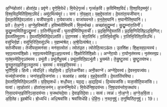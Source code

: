 

  
अ॒ग्निंहोता॑रं। होता॑रं॒प्र। प्रवृ॑णे। वृ॒णे॒मि॒येधे॑। मि॒येधे॒गृत्सं॑। गृत्सं॑क॒विं। क॒विमि॑श्व॒विदं॑। वि॒श्व॒विद॒ममू॑रं। वि॒श्व॒विद॒मिति॑वि॒श्व॒ऽविदं॑। अमू॑र॒मित्य॑मूरं।। सनः॑। नो॒य॒क्ष॒त्। य॒क्ष॒द्दे॒वता॑ता। दे॒वता॑ता॒यजी॑यान्। दे॒वता॒तेति॑दे॒वऽता॑ता। यजी॑यान्रा॒ये। रा॒येवाजा॑य। वाजा॑यवनते। व॒न॒ते॒म॒घानि॑। म॒घानीति॑म॒घानि॑।।  
प्रते॑। ते॒अ॒ग्ने॒। अ॒ग्ने॒ह॒विष्म॑तीं। ह॒विष्म॑तीमियर्मि। मि॒य॒र्म्यच्छ॑। अच्छा॑सुद्यु॒म्नां। सु॒द्यु॒म्नांरा॒तिनीं॑। सु॒द्यु॒म्नामिति॑सु॒ऽद्यु॒म्नां। रा॒तिनीं॑घृ॒ताचीं॑। घृ॒ताची॒मिति॑घृ॒ताचीं॑।। प्र॒द॒क्षि॒णिद्दे॒वता॑तिं। प्र॒द॒क्षि॒णिदिति॑प्र॒ऽद॒क्षि॒णित्। दे॒वता॑तिमुरा॒णः। दे॒वता॑ति॒मिति॑दे॒वऽता॑तिं। उ॒रा॒णश्शं। शंरा॒तिभिः॑। रा॒तिभि॒र्वसु॑भिः। रा॒तिभि॒रिति॑रा॒तिऽभिः॑। वसु॑भिर्य॒ज्ञं। वसु॑भि॒रिति॒वसु॑ऽभिः। य॒ज्ञम्म॑श्रेत्। अ॒श्रे॒दित्य॑श्रेत्।।  
सतेजी॑यसा। तेजी॑यसा॒मन॑सा। मन॑सा॒त्वोतः॑। त्वोत॑उ॒त। त्वोतेति॒त्वाऽऊ॑तः। उ॒तशि॑क्ष। शि॒क्ष॒स्व॒प॒त्यस्य॑। स्व॒प॒त्यस्य॑शि॒क्षोः। स्व॒प॒त्यस्येति॑सु॒ऽअ॒प॒त्यस्य॑। शि॒क्षोरिति॑शि॒क्षोः।। अग्ने॑रा॒योः। रा॒योनृत॑मस्य। नृत॑मस्य॒प्र। नृत॑म॒स्येति॒नृऽत॑मस्य। प्रभू॑तौ। प्रभू॑तौभू॒यम॑। प्रभू॑ता॒विति॒प्रऽभू॑तौ। भू॒यम॑ते। ते॒सु॒ष्टु॒तयः॑। सु॒ष्टु॒तय॑श्च। सु॒स्तु॒तय॒इति॑सु॒ऽस्तु॒तयः॑। च॒वस्वः॑। वस्व॒इति॒वस्वः॑।।  
भूरी॑णि॒हि। हित्वे। त्वेद॑धि॒रे। त्वेइति॒त्वे। द॒धि॒रेअनी॑का। अनी॒काग्ने॑। अग्ने॑दे॒वस्य॑। दे॒वस्य॒यज्य॑वः। यज्य॑वो॒जना॑सः। जना॑स॒इति॒जना॑सः।। सआव॑ह। आव॑ह। व॒ह॒दे॒वता॑तिं। दे॒वता॑तिंयविष्ठ। दे॒वता॑ति॒मिति॑दे॒वऽता॑तिं। य॒वि॒ष्ठ॒शर्धः॑। शर्धो॒यत्। यद॒द्य। अ॒द्यदि॒व्यं। दि॒व्यंयजा॑सि। यजा॒सीति॒यजा॑सि।।  
यत्वा॑। त्वा॒होता॑रं। होता॑रम॒जन॑न्। अ॒जन॑न्मि॒येधे॑। मि॒येधे॑निषा॒दय॑न्तः। नि॒षा॒दय॑न्तोय॒जथा॑य। नि॒सा॒दय॑न्त॒इति॑नि॒ऽसा॒दय॑न्तः। य॒जथा॑यदे॒वाः। दे॒वाइति॑दे॒वाः।। सत्वं। त्वन्नः॑। नो॒अ॒ग्ने॒। अ॒ग्ने॒अ॒वि॒ता। अ॒वि॒तेह। इ॒हबो॑धि। बो॒ध्यधि॑। अधि॒श्रवां॑सि। श्रवां॑सिधेहि। धे॒हि॒नः॒। न॒स्त॒नूषु॑। त॒नूष्विति॑त॒नूषु॑।। 19।।  
